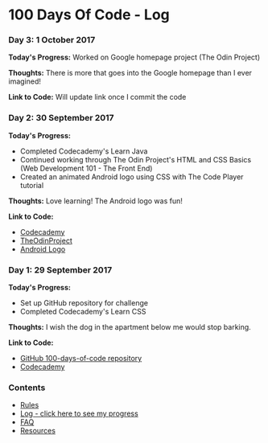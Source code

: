 # 100 Days Of Code - Log

### Day 3: 1 October 2017

**Today's Progress:** Worked on Google homepage project (The Odin Project)

**Thoughts:** There is more that goes into the Google homepage than I ever imagined!

**Link to Code:** Will update link once I commit the code

### Day 2: 30 September 2017

**Today's Progress:**

* Completed Codecademy's Learn Java
* Continued working through The Odin Project's HTML and CSS Basics (Web Development 101 - The Front End)
* Created an animated Android logo using CSS with The Code Player tutorial

**Thoughts:** Love learning! The Android logo was fun!

**Link to Code:** 

* [Codecademy](https://www.codecademy.com/)
* [TheOdinProject](https://www.theodinproject.com/)
* [Android Logo](https://github.com/ErinLG/100-days-of-code/tree/day2/TheOdinProject/AndroidLogo)

### Day 1: 29 September 2017

**Today's Progress:** 

* Set up GitHub repository for challenge
* Completed Codecademy's Learn CSS

**Thoughts:** I wish the dog in the apartment below me would stop barking.

**Link to Code:**

* [GitHub 100-days-of-code repository](https://github.com/ErinLG/100-days-of-code/)
* [Codecademy](https://www.codecademy.com/)

### Contents

* [Rules](rules.md)
* [Log - click here to see my progress](log.md)
* [FAQ](faq.md)
* [Resources](resources.md)
